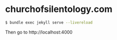 # churchofsilentology.com

```sh
$ bundle exec jekyll serve --livereload
```

Then go to http://localhost:4000
